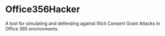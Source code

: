 # Office356Hacker
A tool for simulating and defending against Illicit Consent Grant Attacks in Office 365 environments.
